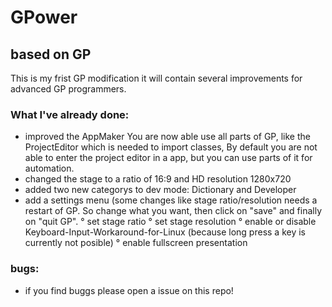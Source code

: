 # GPower
## based on GP

This is my frist GP modification it will contain several improvements for advanced GP programmers. 

### What I've already done:
- improved the AppMaker
You are now able use all parts of GP, like the ProjectEditor which is needed to import classes, By default you are not able to enter the project editor in a app, but you can use parts of it for automation.
- changed the stage to a ratio of 16:9 and HD resolution 1280x720
- added two new categorys to dev mode: Dictionary and Developer
- add a settings menu (some changes like stage ratio/resolution needs a restart of GP. So change what you want, then click on "save" and finally on "quit GP".
  ° set stage ratio
  ° set stage resolution
  ° enable or disable Keyboard-Input-Workaround-for-Linux (because long press a key is currently not posible)
  ° enable fullscreen presentation

### bugs:
- if you find buggs please open a issue on this repo!

